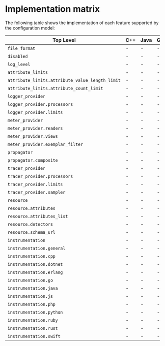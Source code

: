 # Implementation matrix

The following table shows the implementation of each feature supported by the
configuration model:


| Top Level | C++|Java|Go|PHP |
| --------- | -|-|-|- | 
| `file_format` | -|-|-|- | 
| `disabled` | -|-|-|- | 
| `log_level` | -|-|-|- | 
| `attribute_limits` | -|-|-|- | 
| `attribute_limits.attribute_value_length_limit` | -|-|-|- | 
| `attribute_limits.attribute_count_limit` | -|-|-|- | 
| `logger_provider` | -|-|-|- | 
| `logger_provider.processors` | -|-|-|- | 
| `logger_provider.limits` | -|-|-|- | 
| `meter_provider` | -|-|-|- | 
| `meter_provider.readers` | -|-|-|- | 
| `meter_provider.views` | -|-|-|- | 
| `meter_provider.exemplar_filter` | -|-|-|- | 
| `propagator` | -|-|-|- | 
| `propagator.composite` | -|-|-|- | 
| `tracer_provider` | -|-|-|- | 
| `tracer_provider.processors` | -|-|-|- | 
| `tracer_provider.limits` | -|-|-|- | 
| `tracer_provider.sampler` | -|-|-|- | 
| `resource` | -|-|-|- | 
| `resource.attributes` | -|-|-|- | 
| `resource.attributes_list` | -|-|-|- | 
| `resource.detectors` | -|-|-|- | 
| `resource.schema_url` | -|-|-|- | 
| `instrumentation` | -|-|-|- | 
| `instrumentation.general` | -|-|-|- | 
| `instrumentation.cpp` | -|-|-|- | 
| `instrumentation.dotnet` | -|-|-|- | 
| `instrumentation.erlang` | -|-|-|- | 
| `instrumentation.go` | -|-|-|- | 
| `instrumentation.java` | -|-|-|- | 
| `instrumentation.js` | -|-|-|- | 
| `instrumentation.php` | -|-|-|- | 
| `instrumentation.python` | -|-|-|- | 
| `instrumentation.ruby` | -|-|-|- | 
| `instrumentation.rust` | -|-|-|- | 
| `instrumentation.swift` | -|-|-|- | 